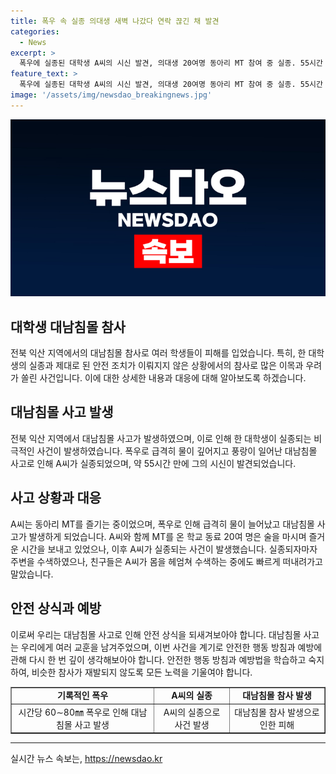 ```yaml
---
title: 폭우 속 실종 의대생 새벽 나갔다 연락 끊긴 채 발견
categories:
  - News
excerpt: >
  폭우에 실종된 대학생 A씨의 시신 발견, 의대생 20여명 동아리 MT 참여 중 실종. 55시간 만에 발견된 A씨는 폭우 속에서 실종된 채 발견됐으며, 의대 학우들과 함께한 MT 중 잠든 채 사라졌다. A씨의 신발과 함께 익산천을 수색했던 경찰은 시신을 발견했고, 사망 원인에 대해 수사 중이다. 주변에서는 안타까운 일이라는 반응이 나오고 있다. [사진 출처 = ]
feature_text: >
  폭우에 실종된 대학생 A씨의 시신 발견, 의대생 20여명 동아리 MT 참여 중 실종. 55시간 만에 발견된 A씨는 폭우 속에서 실종된 채 발견됐으며, 의대 학우들과 함께한 MT 중 잠든 채 사라졌다. A씨의 신발과 함께 익산천을 수색했던 경찰은 시신을 발견했고, 사망 원인에 대해 수사 중이다. 주변에서는 안타까운 일이라는 반응이 나오고 있다. [사진 출처 = ]
image: '/assets/img/newsdao_breakingnews.jpg'
---
```


<p><img src="/assets/img/newsdao_breakingnews.jpg" alt="bookingtag 속보" /></p>

<h2 data-ke-size="size26">대학생 대남침몰 참사</h2>

<p data-ke-size="size16">전북 익산 지역에서의 대남침몰 참사로 여러 학생들이 피해를 입었습니다. 특히, 한 대학생의 실종과 제대로 된 안전 조치가 이뤄지지 않은 상황에서의 참사로 많은 이목과 우려가 쏠린 사건입니다. 이에 대한 상세한 내용과 대응에 대해 알아보도록 하겠습니다.</p>

<h2 data-ke-size="size24">대남침몰 사고 발생</h2>

<p data-ke-size="size16">전북 익산 지역에서 대남침몰 사고가 발생하였으며, 이로 인해 한 대학생이 실종되는 비극적인 사건이 발생하였습니다. 폭우로 급격히 물이 깊어지고 풍랑이 일어난 대남침몰 사고로 인해 A씨가 실종되었으며, 약 55시간 만에 그의 시신이 발견되었습니다.</p>

<h2 data-ke-size="size24">사고 상황과 대응</h2>

<p data-ke-size="size16">A씨는 동아리 MT를 즐기는 중이었으며, 폭우로 인해 급격히 물이 늘어났고 대남침몰 사고가 발생하게 되었습니다. A씨와 함께 MT를 온 학교 동료 20여 명은 술을 마시며 즐거운 시간을 보내고 있었으나, 이후 A씨가 실종되는 사건이 발생했습니다. 실종되자마자 주변을 수색하였으나, 친구들은 A씨가 몸을 헤엄쳐 수색하는 중에도 빠르게 떠내려가고 말았습니다.</p>

<h2 data-ke-size="size24">안전 상식과 예방</h2>

<p data-ke-size="size16">이로써 우리는 대남침몰 사고로 인해 안전 상식을 되새겨보아야 합니다. 대남침몰 사고는 우리에게 여러 교훈을 남겨주었으며, 이번 사건을 계기로 안전한 행동 방침과 예방에 관해 다시 한 번 깊이 생각해보아야 합니다. 안전한 행동 방침과 예방법을 학습하고 숙지하여, 비슷한 참사가 재발되지 않도록 모든 노력을 기울여야 합니다.</p>

<table style="width: 100%;" border="1">
<tbody>
<tr>
<td style="text-align: center; height: 17px;"><b>기록적인 폭우</b></td>
<td style="text-align: center; height: 17px;"><b>A씨의 실종</b></td>
<td style="text-align: center; height: 17px;"><b>대남침몰 참사 발생</b></td>
</tr>
<tr>
<td style="text-align: center; height: 17px;">시간당 60∼80㎜ 폭우로 인해 대남침몰 사고 발생</td>
<td style="text-align: center; height: 17px;">A씨의 실종으로 사건 발생</td>
<td style="text-align: center; height: 17px;">대남침몰 참사 발생으로 인한 피해</td>
</tr>
</tbody>
</table>

<hr>
실시간 뉴스 속보는, <a href="https://newsdao.kr" rel="dofollow">https://newsdao.kr</a>


